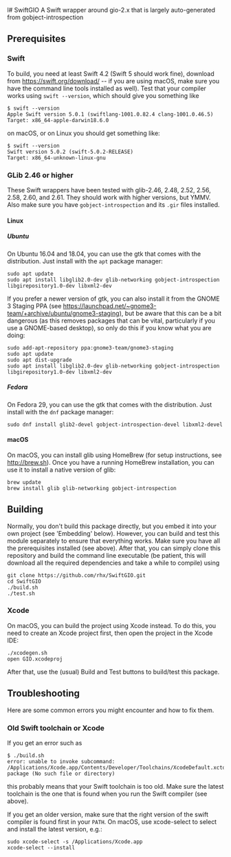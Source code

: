 l# SwiftGIO
A Swift wrapper around gio-2.x that is largely auto-generated from gobject-introspection

## Prerequisites

### Swift

To build, you need at least Swift 4.2 (Swift 5 should work fine), download from https://swift.org/download/ -- if you are using macOS, make sure you have the command line tools installed as well).  Test that your compiler works using `swift --version`, which should give you something like

	$ swift --version
	Apple Swift version 5.0.1 (swiftlang-1001.0.82.4 clang-1001.0.46.5)
	Target: x86_64-apple-darwin18.6.0

on macOS, or on Linux you should get something like:

	$ swift --version
	Swift version 5.0.2 (swift-5.0.2-RELEASE)
	Target: x86_64-unknown-linux-gnu

### GLib 2.46 or higher

These Swift wrappers have been tested with glib-2.46, 2.48, 2.52, 2.56, 2.58, 2.60, and 2.61.  They should work with higher versions, but YMMV.  Also make sure you have `gobject-introspection` and its `.gir` files installed.

#### Linux

##### Ubuntu

On Ubuntu 16.04 and 18.04, you can use the gtk that comes with the distribution.  Just install with the `apt` package manager:

	sudo apt update
	sudo apt install libglib2.0-dev glib-networking gobject-introspection libgirepository1.0-dev libxml2-dev

If you prefer a newer version of gtk, you can also install it from the GNOME 3 Staging PPA (see https://launchpad.net/~gnome3-team/+archive/ubuntu/gnome3-staging), but be aware that this can be a bit dangerous (as this removes packages that can be vital, particularly if you use a GNOME-based desktop), so only do this if you know what you are doing:

	sudo add-apt-repository ppa:gnome3-team/gnome3-staging
	sudo apt update
	sudo apt dist-upgrade
	sudo apt install libglib2.0-dev glib-networking gobject-introspection libgirepository1.0-dev libxml2-dev

##### Fedora

On Fedora 29, you can use the gtk that comes with the distribution.  Just install with the `dnf` package manager:

	sudo dnf install glib2-devel gobject-introspection-devel libxml2-devel

#### macOS

On macOS, you can install glib using HomeBrew (for setup instructions, see http://brew.sh).  Once you have a running HomeBrew installation, you can use it to install a native version of glib:

	brew update
	brew install glib glib-networking gobject-introspection


## Building
Normally, you don't build this package directly, but you embed it into your own project (see 'Embedding' below).  However, you can build and test this module separately to ensure that everything works.  Make sure you have all the prerequisites installed (see above).  After that, you can simply clone this repository and build the command line executable (be patient, this will download all the required dependencies and take a while to compile) using

	git clone https://github.com/rhx/SwiftGIO.git
	cd SwiftGIO
	./build.sh
	./test.sh

### Xcode

On macOS, you can build the project using Xcode instead.  To do this, you need to create an Xcode project first, then open the project in the Xcode IDE:

	./xcodegen.sh
	open GIO.xcodeproj

After that, use the (usual) Build and Test buttons to build/test this package.



## Troubleshooting
Here are some common errors you might encounter and how to fix them.

### Old Swift toolchain or Xcode
If you get an error such as

	$ ./build.sh 
	error: unable to invoke subcommand: /Applications/Xcode.app/Contents/Developer/Toolchains/XcodeDefault.xctoolchain/usr/bin/swift-package (No such file or directory)
	
this probably means that your Swift toolchain is too old.  Make sure the latest toolchain is the one that is found when you run the Swift compiler (see above).

  If you get an older version, make sure that the right version of the swift compiler is found first in your `PATH`.  On macOS, use xcode-select to select and install the latest version, e.g.:

	sudo xcode-select -s /Applications/Xcode.app
	xcode-select --install

